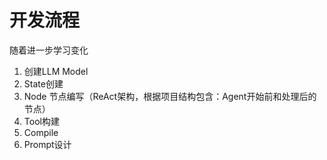# 开发流程
随着进一步学习变化

1. 创建LLM Model
2. State创建
3. Node 节点编写（ReAct架构，根据项目结构包含：Agent开始前和处理后的节点）
4. Tool构建
5. Compile
6. Prompt设计
